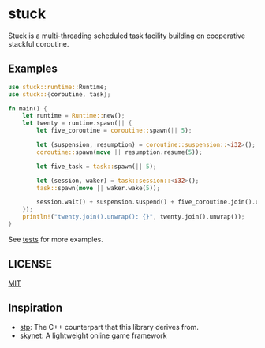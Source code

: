 # stuck

Stuck is a multi-threading scheduled task facility building on cooperative stackful coroutine.

## Examples
```rust
use stuck::runtime::Runtime;
use stuck::{coroutine, task};

fn main() {
    let runtime = Runtime::new();
    let twenty = runtime.spawn(|| {
        let five_coroutine = coroutine::spawn(|| 5);

        let (suspension, resumption) = coroutine::suspension::<i32>();
        coroutine::spawn(move || resumption.resume(5));

        let five_task = task::spawn(|| 5);

        let (session, waker) = task::session::<i32>();
        task::spawn(move || waker.wake(5));

        session.wait() + suspension.suspend() + five_coroutine.join().unwrap() + five_task.join().unwrap()
    });
    println!("twenty.join().unwrap(): {}", twenty.join().unwrap());
}
```

See [tests](tests/stuck.rs) for more examples.

## LICENSE
[MIT](LICENSE)

## Inspiration
* [stp][]: The C++ counterpart that this library derives from.
* [skynet][]: A lightweight online game framework

[stp]: https://github.com/kezhuw/stp
[skynet]: https://github.com/cloudwu/skynet

